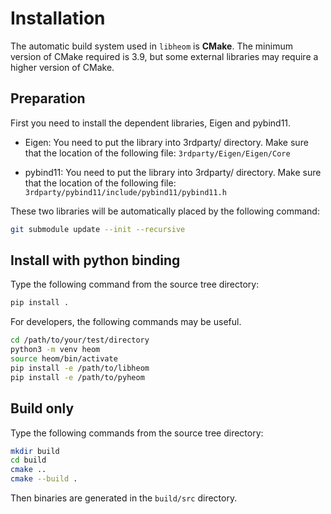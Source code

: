 # Installation

The automatic build system used in `libheom` is **CMake**.
The minimum version of CMake required is 3.9, but some external libraries may require a higher version of CMake.

## Preparation

First you need to install the dependent libraries, Eigen and pybind11.

* Eigen: You need to put the library into 3rdparty/ directory. Make sure that the location of the following file:
`3rdparty/Eigen/Eigen/Core`

* pybind11: You need to put the library into 3rdparty/ directory. Make sure that the location of the following file:
`3rdparty/pybind11/include/pybind11/pybind11.h`

These two libraries will be automatically placed by the following command:

```bash
git submodule update --init --recursive
```

## Install with python binding

Type the following command from the source tree directory:

```bash
pip install .
```

For developers, the following commands may be useful. 

```bash
cd /path/to/your/test/directory
python3 -m venv heom
source heom/bin/activate
pip install -e /path/to/libheom
pip install -e /path/to/pyheom
```

## Build only

Type the following commands from the source tree directory:

```bash
mkdir build
cd build
cmake ..
cmake --build .
```

Then binaries are generated in the `build/src` directory.
